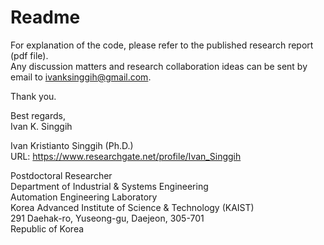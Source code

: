 # Readme

For explanation of the code, please refer to the published research report (pdf file).  
Any discussion matters and research collaboration ideas can be sent by email to ivanksinggih@gmail.com.

Thank you.  

Best regards,  
Ivan K. Singgih



Ivan Kristianto Singgih (Ph.D.)  
URL: https://www.researchgate.net/profile/Ivan_Singgih

Postdoctoral Researcher  
Department of Industrial & Systems Engineering  
Automation Engineering Laboratory  
Korea Advanced Institute of Science & Technology (KAIST)  
291 Daehak-ro, Yuseong-gu, Daejeon, 305-701  
Republic of Korea
